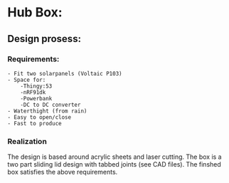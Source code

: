 # Hub Box:
## Design prosess:
###	Requirements:
	- Fit two solarpanels (Voltaic P103)
	- Space for:
		-Thingy:53
		-nRF91dk
		-Powerbank
		-DC to DC converter 
	- Waterthight (from rain)
	- Easy to open/close
	- Fast to produce
###	Realization
The design is based around acrylic sheets and laser cutting. The box is a two part sliding lid design with tabbed joints (see CAD files).
The finshed box satisfies the above requirements.
